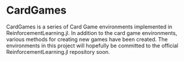 # CardGames

CardGames is a series of Card Game environments implemented in ReinforcementLearning.jl. In addition to the card game environments, various methods for creating new games have been created. The environments in this project will hopefully be committed to the official ReinforcementLearning.jl repository soon.
